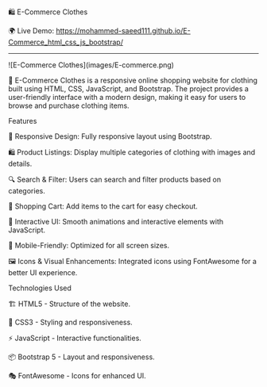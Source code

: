 🛍️ E-Commerce Clothes

🌍 Live Demo: https://mohammed-saeed111.github.io/E-Commerce_html_css_js_bootstrap/
<hr>
![E-Commerce Clothes](images/E-commerce.png)



🛒 E-Commerce Clothes is a responsive online shopping website for clothing built using HTML, CSS, JavaScript, and Bootstrap. The project provides a user-friendly interface with a modern design, making it easy for users to browse and purchase clothing items.

Features

🎨 Responsive Design: Fully responsive layout using Bootstrap.

🛍️ Product Listings: Display multiple categories of clothing with images and details.

🔍 Search & Filter: Users can search and filter products based on categories.

🛒 Shopping Cart: Add items to the cart for easy checkout.

🎯 Interactive UI: Smooth animations and interactive elements with JavaScript.

📱 Mobile-Friendly: Optimized for all screen sizes.

🖼️ Icons & Visual Enhancements: Integrated icons using FontAwesome for a better UI experience.

Technologies Used

🏗️ HTML5 - Structure of the website.

🎨 CSS3 - Styling and responsiveness.

⚡ JavaScript - Interactive functionalities.

📦 Bootstrap 5 - Layout and responsiveness.

🎭 FontAwesome - Icons for enhanced UI.
